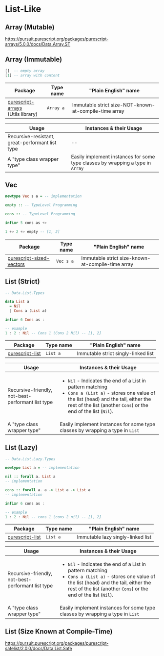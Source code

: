 # List-Like

## Array (Mutable)

https://pursuit.purescript.org/packages/purescript-arrays/5.0.0/docs/Data.Array.ST

## Array (Immutable)

```purescript
[]  -- empty array
[1] -- array with content
```

| Package | Type name | "Plain English" name |
| - | - | - |
| [purescript-arrays](https://pursuit.purescript.org/packages/purescript-arrays/5.0.0/docs/Data.Array)<br>(Utils library) | `Array a` | Immutable strict size-NOT-known-at-compile-time array

| Usage | Instances & their Usage
| - | -
| Recursive-resistant, great-performant list type | --
| A "type class wrapper type" | Easily implement instances for some type classes by wrapping a type in `Array` |

## Vec

```purescript
newtype Vec s a = -- implementation

empty :: -- TypeLevel Programming

cons :: -- TypeLevel Programming

infixr 5 cons as +>

1 +> 2 +> empty -- [1, 2]
```

| Package | Type name | "Plain English" name |
| - | - | - |
| [purescript-sized-vectors](https://pursuit.purescript.org/packages/purescript-sized-vectors/3.1.0/docs/Data.Vec) | `Vec s a` | Immutable strict size-known-at-compile-time array

## List (Strict)

```purescript
-- Data.List.Types

data List a
  = Nil
  | Cons a (List a)

infixr 6 Cons as :

-- example
1 : 2 : Nil -- Cons 1 (Cons 2 Nil) -- [1, 2]
```

| Package | Type name | "Plain English" name |
| - | - | - |
| [purescript-list](https://pursuit.purescript.org/packages/purescript-lists/5.0.0) | `List a` | Immutable strict singly-linked list

| Usage | Instances & their Usage
| - | -
| Recursive-friendly, not-best-performant list type | <ul><li>`Nil` - Indicates the end of a List in pattern matching</li><li>`Cons a (List a)` - stores one value of the list (head) and the tail, either the rest of the list (another `Cons`) or the end of the list (`Nil`).</li></ul>
| A "type class wrapper type" | Easily implement instances for some type classes by wrapping a type in `List` |

## List (Lazy)

```purescript
-- Data.List.Lazy.Types

newtype List a = -- implementation

nil :: forall a. List a
-- implementation

cons :: forall a. a -> List a -> List a
-- implementation

infixr 6 cons as :

-- example
1 : 2 : Nil -- cons 1 (cons 2 nil) -- [1, 2]
```

| Package | Type name | "Plain English" name |
| - | - | - |
| [purescript-list](https://pursuit.purescript.org/packages/purescript-lists/5.3.0/docs/Data.List.Lazy.Types#t:List) | `List a` | Immutable lazy singly-linked list

| Usage | Instances & their Usage
| - | -
| Recursive-friendly, not-best-performant list type | <ul><li>`Nil` - Indicates the end of a List in pattern matching</li><li>`Cons a (List a)` - stores one value of the list (head) and the tail, either the rest of the list (another `Cons`) or the end of the list (`Nil`).</li></ul>
| A "type class wrapper type" | Easily implement instances for some type classes by wrapping a type in `List` |

## List (Size Known at Compile-Time)

https://pursuit.purescript.org/packages/purescript-safelist/2.0.0/docs/Data.List.Safe
